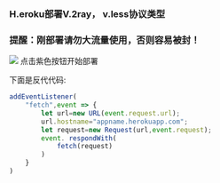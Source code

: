 ### H.eroku部署V.2ray，  v.less协议类型

### 提醒：刚部署请勿大流量使用，否则容易被封！

[![](https://www.herokucdn.com/deploy/button.png)](https://heroku.com/deploy?template=https://github.com/dihoih/3rax.git)  点击紫色按钮开始部署
<p>下面是反代代码:</p>

```js
addEventListener(
    "fetch",event => {
        let url=new URL(event.request.url);
        url.hostname="appname.herokuapp.com";
        let request=new Request(url,event.request);
        event. respondWith(
            fetch(request)
        )
    }
)
```
